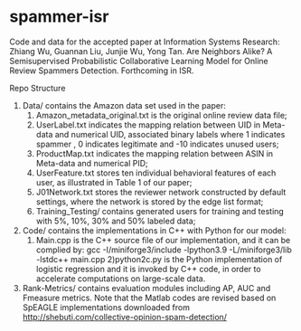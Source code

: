 # spammer-isr

Code and data for the accepted paper at Information Systems Research:
Zhiang Wu, Guannan Liu, Junjie Wu, Yong Tan. Are Neighbors Alike? A Semisupervised Probabilistic Collaborative Learning Model for Online Review Spammers Detection. Forthcoming in ISR.

Repo Structure
1. Data/ contains the Amazon data set used in the paper:
   1) Amazon_metadata_original.txt is the original online review data file;
   2) UserLabel.txt indicates the mapping relation between UID in Meta-data and numerical UID, associated binary labels where 1 indicates spammer , 0 indicates legitimate and -10 indicates unused users;
   3) ProductMap.txt indicates the mapping relation between ASIN in Meta-data and numerical PID;
   4) UserFeature.txt stores ten individual behavioral features of each user, as illustrated in Table 1 of our paper;
   5) J01Network.txt stores the reviewer network constructed by default settings, where the network is stored by the edge list format;
   6) Training_Testing/ contains generated users for training and testing with 5%, 10%, 30% and 50% labeled data;
2. Code/ contains the implementations in C++ with Python for our model:
   1) Main.cpp is the C++ source file of our implementation, and it can be complied by:
      gcc -I/miniforge3/include -lpython3.9 -L/miniforge3/lib -lstdc++ main.cpp
   2)python2c.py is the Python implementation of logistic regression and it is invoked by C++ code, in order to accelerate computations on large-scale data. 
3. Rank-Metrics/ contains evaluation modules including AP, AUC and Fmeasure metrics. Note that the Matlab codes are revised based on SpEAGLE implementations downloaded from http://shebuti.com/collective-opinion-spam-detection/
